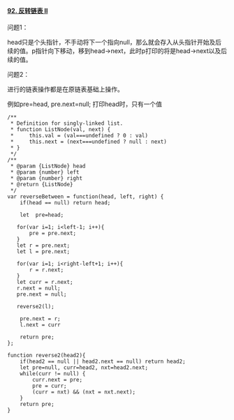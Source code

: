 #### [92. 反转链表 II](https://leetcode-cn.com/problems/reverse-linked-list-ii/)





问题1：

head只是个头指针，不手动将下一个指向null，那么就会存入从头指针开始及后续的值。p指针向下移动，移到head->next，此时p打印的将是head->next以及后续的值。



问题2：

进行的链表操作都是在原链表基础上操作。

例如pre=head, pre.next=null; 打印head时，只有一个值

```
/**
 * Definition for singly-linked list.
 * function ListNode(val, next) {
 *     this.val = (val===undefined ? 0 : val)
 *     this.next = (next===undefined ? null : next)
 * }
 */
/**
 * @param {ListNode} head
 * @param {number} left
 * @param {number} right
 * @return {ListNode}
 */
var reverseBetween = function(head, left, right) {
    if(head == null) return head;

    let  pre=head;
    
   for(var i=1; i<left-1; i++){
       pre = pre.next;
   }
   let r = pre.next;
   let l = pre.next;
   
   for(var i=1; i<right-left+1; i++){
       r = r.next;
   }
   let curr = r.next;
   r.next = null;
   pre.next = null;

   reverse2(l);

    pre.next = r;
    l.next = curr

    return pre;
};

function reverse2(head2){
    if(head2 == null || head2.next == null) return head2;
    let pre=null, curr=head2, nxt=head2.next;
    while(curr != null) {
        curr.next = pre;
        pre = curr;
        (curr = nxt) && (nxt = nxt.next);
    }
    return pre;
}
```

